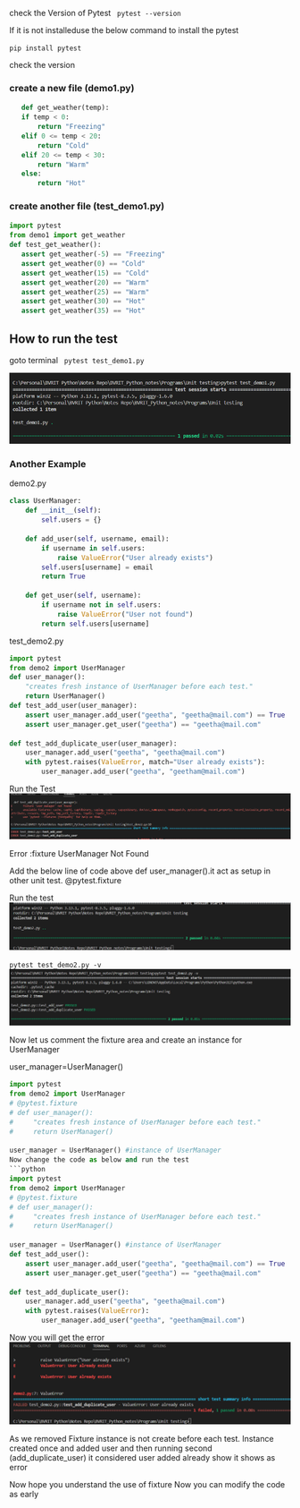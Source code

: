  check the Version of Pytest
` pytest --version`

 If it is not installeduse the below command to install the pytest

 `pip install pytest`

 check the version

 ### create a new file (demo1.py)
 ```python
    def get_weather(temp):
    if temp < 0:
        return "Freezing"
    elif 0 <= temp < 20:
        return "Cold"
    elif 20 <= temp < 30:
        return "Warm"
    else:
        return "Hot"
 ```
 ### create another file (test_demo1.py)
 ```python
import pytest
from demo1 import get_weather
def test_get_weather():
    assert get_weather(-5) == "Freezing"
    assert get_weather(0) == "Cold"
    assert get_weather(15) == "Cold"
    assert get_weather(20) == "Warm"
    assert get_weather(25) == "Warm"
    assert get_weather(30) == "Hot"
    assert get_weather(35) == "Hot"
 ```

## How to run the test
 goto terminal
` pytest test_demo1.py`

![alt text](image.png)

### Another Example

demo2.py
```python
class UserManager:
    def __init__(self):
        self.users = {}

    def add_user(self, username, email):
        if username in self.users:
            raise ValueError("User already exists")
        self.users[username] = email
        return True

    def get_user(self, username):
        if username not in self.users:
            raise ValueError("User not found")
        return self.users[username] 
```

test_demo2.py

```python
import pytest
from demo2 import UserManager
def user_manager():
    "creates fresh instance of UserManager before each test."
    return UserManager()
def test_add_user(user_manager):
    assert user_manager.add_user("geetha", "geetha@mail.com") == True
    assert user_manager.get_user("geetha") == "geetha@mail.com"
    
def test_add_duplicate_user(user_manager):
    user_manager.add_user("geetha", "geetha@mail.com")  
    with pytest.raises(ValueError, match="User already exists"):
        user_manager.add_user("geetha", "geetham@mail.com")  
```

Run the Test
![alt text](image-1.png)

Error :fixture UserManager Not Found

Add the below line of code above def user_manager().it act as setup in other unit test.
@pytest.fixture

Run the test
![alt text](image-2.png)

`pytest test_demo2.py -v`
![alt text](image-3.png)

Now let us comment the fixture area and create 
an instance for UserManager

user_manager=UserManager()
```python
import pytest
from demo2 import UserManager
# @pytest.fixture
# def user_manager():
#     "creates fresh instance of UserManager before each test."
#     return UserManager()

user_manager = UserManager() #instance of UserManager
Now change the code as below and run the test
```python
import pytest
from demo2 import UserManager
# @pytest.fixture
# def user_manager():
#     "creates fresh instance of UserManager before each test."
#     return UserManager()

user_manager = UserManager() #instance of UserManager
def test_add_user():
    assert user_manager.add_user("geetha", "geetha@mail.com") == True
    assert user_manager.get_user("geetha") == "geetha@mail.com"
    
def test_add_duplicate_user():
    user_manager.add_user("geetha", "geetha@mail.com")  
    with pytest.raises(ValueError):
        user_manager.add_user("geetha", "geetham@mail.com")  
```
Now you will get the error
![alt text](image-4.png)

As we removed Fixture instance is not create before each test. Instance created once and added user and then running second (add_duplicate_user) it considered user added already show it shows as error

Now hope you understand the use of fixture
Now you can modify the code as early
